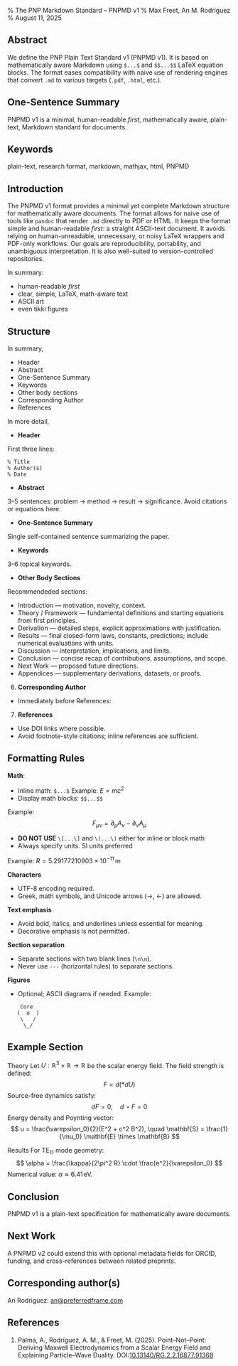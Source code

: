 % The PNP Markdown Standard – PNPMD v1
% Max Freet, An M. Rodríguez
% August 11, 2025

## Abstract

We define the PNP Plain Text Standard v1 (PNPMD v1).
It is based on mathematically aware Markdown using `$...$` and `$$...$$` LaTeX equation blocks.
The format eases compatibility with naive use of rendering engines that convert `.md` to various targets (`.pdf`, `.html`, etc.).

## One-Sentence Summary

PNPMD v1 is a minimal, human-readable *first*, mathematically aware, plain-text, Markdown standard for documents.

## Keywords

plain-text, research format, markdown, mathjax, html, PNPMD

## Introduction

The PNPMD v1 format provides a minimal yet complete Markdown structure for mathematically aware documents.
The format allows for naive use of tools like `pandoc` that render `.md` directly to PDF or HTML.
It keeps the format simple and human-readable *first*: a straight ASCII-text document.
It avoids relying on human-unreadable, unnecessary, or noisy LaTeX wrappers and PDF-only workflows.
Our goals are reproducibility, portability, and unambiguous interpretation.
It is also well-suited to version-controlled repositories.

In summary:

- human-readable *first*
- clear, simple, LaTeX, math-aware text
- ASCII art
- even tikki figures

## Structure

In summary,

- Header
- Abstract
- One-Sentence Summary
- Keywords
- Other body sections
- Corresponding Author
- References


In more detail,

- **Header**

First three lines:
```
% Title
% Author(s)
% Date
```

- **Abstract**

3–5 sentences: problem → method → result → significance.
Avoid citations or equations here.

- **One-Sentence Summary**

Single self-contained sentence summarizing the paper.

- **Keywords**

3–6 topical keywords.

- **Other Body Sections**

Recommendeded sections:

- Introduction — motivation, novelty, context.
- Theory / Framework — fundamental definitions and starting equations from first principles.
- Derivation — detailed steps, explicit approximations with justification.
- Results — final closed-form laws, constants, predictions; include numerical evaluations with units.
- Discussion — interpretation, implications, and limits.
- Conclusion — concise recap of contributions, assumptions, and scope.
- Next Work — proposed future directions.
- Appendices — supplementary derivations, datasets, or proofs.

6. **Corresponding Author**

- Immediately before References:

7. **References**

- Use DOI links where possible.
- Avoid footnote-style citations; inline references are sufficient.


## Formatting Rules

**Math**:

- Inline math: `$...$`
 Example: $E = mc^2$
- Display math blocks: `$$...$$`

 Example:
 $$
 F_{\mu\nu} = \partial_\mu A_\nu - \partial_\nu A_\mu
 $$

- **DO NOT USE** `\[...\]` and `\(...\)` either for inline or block math
- Always specify units. SI units preferred

Example: $R = 5.29177210903\times 10^{-11}\,\mathrm{m}$

**Characters**

- UTF-8 encoding required.
- Greek, math symbols, and Unicode arrows (→, ←) are allowed.

**Text emphasis**

- Avoid bold, italics, and underlines unless essential for meaning.
- Decorative emphasis is not permitted.

**Section separation**

- Separate sections with two blank lines (`\n\n`).
- Never use `---` (horizontal rules) to separate sections.

**Figures**

- Optional; ASCII diagrams if needed.
 Example:
 ```
     Core
    (  o  )
     \   /
      \_/
 ```

## Example Section

Theory
Let $U:\mathbb{R}^3\times\mathbb{R} \to \mathbb{R}$ be the scalar energy field.
The field strength is defined:
$$
F = d(*dU)
$$
Source-free dynamics satisfy:
$$
dF = 0, \quad d\!\star F = 0
$$
Energy density and Poynting vector:
$$
u = \frac{\varepsilon_0}{2}(E^2 + c^2 B^2), \quad \mathbf{S} = \frac{1}{\mu_0} \mathbf{E} \times \mathbf{B}
$$

Results
For TE$_{11}$ mode geometry:
$$
\alpha = \frac{\kappa}{2\pi^2 R} \cdot \frac{e^2}{\varepsilon_0}
$$
Numerical value: $\alpha \approx 6.41\,\mathrm{eV}$.

## Conclusion

PNPMD v1 is a plain-text specification for mathematically aware documents.

## Next Work

A PNPMD v2 could extend this with optional metadata fields for ORCID, funding, and cross-references between related preprints.


## Corresponding author(s)

An Rodriguez: an@preferredframe.com


## References

1. Palma, A., Rodríguez, A. M., & Freet, M. (2025). Point–Not–Point: Deriving Maxwell Electrodynamics from a Scalar Energy Field and Explaining Particle–Wave Duality. DOI:[10.13140/RG.2.2.16877.91368](https://doi.org/10.13140/RG.2.2.16877.91368)
